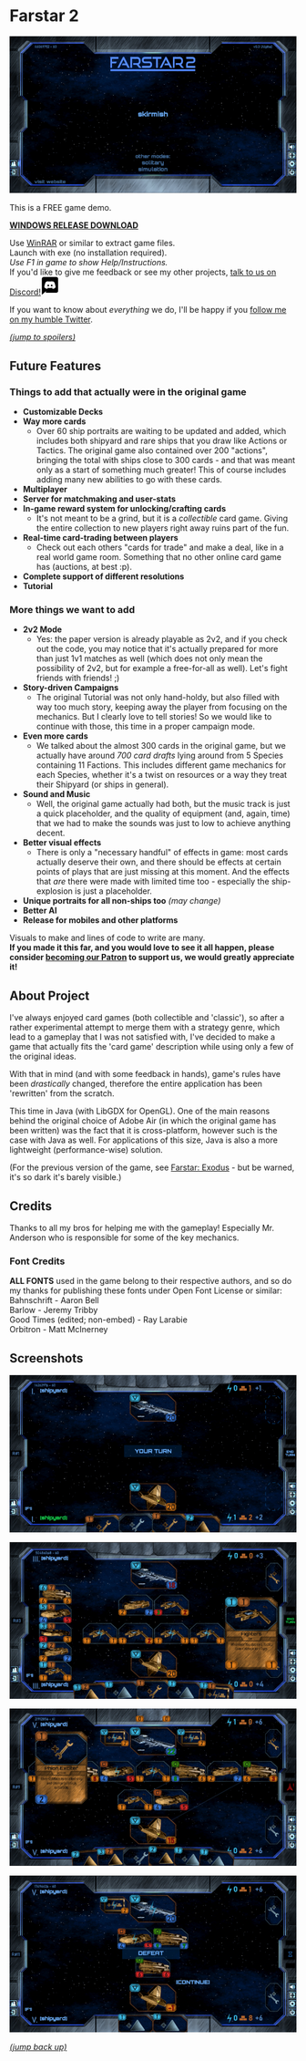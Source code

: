 # Farstar 2  
  
![main_preview](mpreview.png)  
  
This is a FREE game demo.  
  
[**WINDOWS RELEASE DOWNLOAD**](https://github.com/Dark-Gran/Farstar-2/releases/download/v0.3-alpha/FARSTAR2_DOWNLOAD_WIN.rar)  
  
Use [WinRAR](https://www.google.com/search?q=winrar) or similar to extract game files.  
Launch with exe (no installation required).  
*Use F1 in game to show Help/Instructions.*  
If you'd like to give me feedback or see my other projects, [talk to us on Discord!](https://discord.com/invite/N4JxKsX3Q5)[![discord-icon](discord32flip.png)](https://discord.com/invite/N4JxKsX3Q5)  
  
If you want to know about _everything_ we do, I'll be happy if you [follow me on my humble Twitter](https://twitter.com/DarkGran_CZ).
  
[_(jump to spoilers)_](#screenshots)
  
  
## Future Features

### Things to add that actually were in the original game
  
- **Customizable Decks**  
- **Way more cards** 
  - Over 60 ship portraits are waiting to be updated and added, which includes both shipyard and rare ships that you draw like Actions or Tactics. The original game also contained over 200 "actions", bringing the total with ships close to 300 cards - and that was meant only as a start of something much greater! This of course includes adding many new abilities to go with these cards.  
- **Multiplayer**  
- **Server for matchmaking and user-stats**
- **In-game reward system for unlocking/crafting cards**   
  - It's not meant to be a grind, but it is a _collectible_ card game. Giving the entire collection to new players right away ruins part of the fun.
- **Real-time card-trading between players** 
  - Check out each others "cards for trade" and make a deal, like in a real world game room. Something that no other online card game has (auctions, at best :p).
- **Complete support of different resolutions**
- **Tutorial**

### More things we want to add

- **2v2 Mode** 
  - Yes: the paper version is already playable as 2v2, and if you check out the code, you may notice that it's actually prepared for more than just 1v1 matches as well (which does not only mean the possibility of 2v2, but for example a free-for-all as well). Let's fight friends with friends! ;)
- **Story-driven Campaigns** 
  - The original Tutorial was not only hand-holdy, but also filled with way too much story, keeping away the player from focusing on the mechanics. But I clearly love to tell stories! So we would like to continue with those, this time in a proper campaign mode.
- **Even more cards**
  - We talked about the almost 300 cards in the original game, but we actually have around _700 card drafts_ lying around from 5 Species containing 11 Factions. This includes different game mechanics for each Species, whether it's a twist on resources or a way they treat their Shipyard (or ships in general).  
- **Sound and Music** 
  - Well, the original game actually had both, but the music track is just a quick placeholder, and the quality of equipment (and, again, time) that we had to make the sounds was just to low to achieve anything decent.  
- **Better visual effects** 
  - There is only a "necessary handful" of effects in game: most cards actually deserve their own, and there should be effects at certain points of plays that are just missing at this moment. And the effects that _are_ there were made with limited time too - especially the ship-explosion is just a placeholder.  
- **Unique portraits for all non-ships too** _(may change)_  
- **Better AI**  
- **Release for mobiles and other platforms**

Visuals to make and lines of code to write are many.  
**If you made it this far, and you would love to see it all happen, please consider [becoming our Patron](https://www.patreon.com/bePatron?u=60109614) to support us, we would greatly appreciate it!**  

  
  
## About Project  
 
I've always enjoyed card games (both collectible and 'classic'), so after a rather experimental attempt to merge them with a strategy genre, which lead to a gameplay that I was not satisfied with, I've decided to make a game that actually fits the 'card game' description while using only a few of the original ideas.  
  
With that in mind (and with some feedback in hands), game's rules have been _drastically_ changed, therefore the entire application has been 'rewritten' from the scratch.  
  
This time in Java (with LibGDX for OpenGL). One of the main reasons behind the original choice of Adobe Air (in which the original game has been written) was the fact that it is cross-platform, however such is the case with Java as well. For applications of this size, Java is also a more lightweight (performance-wise) solution.  

(For the previous version of the game, see [Farstar: Exodus](https://github.com/Dark-Gran/Farstar-Exodus) - but be warned, it's so dark it's barely visible.)   

## Credits

Thanks to all my bros for helping me with the gameplay! Especially Mr. Anderson who is responsible for some of the key mechanics.
  
### Font Credits

**ALL FONTS** used in the game belong to their respective authors, and so do my thanks for publishing these fonts under Open Font License or similar:  
Bahnschrift - Aaron Bell  
Barlow - Jeremy Tribby  
Good Times (edited; non-embed) - Ray Larabie  
Orbitron - Matt McInerney  
  
  
## Screenshots  
  
![screenshot-0](screen0.png)  

![screenshot-1](screen1.png)  

![screenshot-2](screen2.png)  

![screenshot-3](screen3.png)  

[_(jump back up)_](#farstar-2)  
